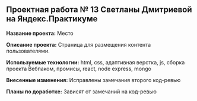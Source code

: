 ## Проектная работа № 13 Светланы Дмитриевой на Яндекс.Практикуме

**Название проекта:** Место

<!-- **Ссылка на проект:** https://svetdmi.github.io/mesto/ -->

**Описание проекта:** Страница для размещения контента пользователями.

**Используемые технологии:** html, css, адаптивная верстка, js, сборка проекта Вебпаком, промисы, react, node express, mongo

**Внесенные изменения:** Исправлены замечания второго код-ревью

**Планы по доработке:** Зависят от замечаний на код-ревью
